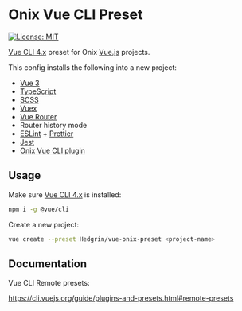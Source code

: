# Onix Vue CLI Preset

[![License: MIT](https://img.shields.io/badge/License-MIT-green.svg)](https://opensource.org/licenses/MIT)

[Vue CLI 4.x](https://cli.vuejs.org/) preset for Onix [Vue.js](https://v3.vuejs.org/) projects.

This config installs the following into a new project:

- [Vue 3](https://v3.vuejs.org/)
- [TypeScript](https://github.com/microsoft/TypeScript)
- [SCSS](https://sass-lang.com/documentation/file.SCSS_FOR_SASS_USERS.html)
- [Vuex](https://github.com/vuejs/vuex)
- [Vue Router](https://github.com/vuejs/vuex)
- Router history mode
- [ESLint](https://github.com/eslint/eslint) + [Prettier](https://github.com/prettier/prettier)
- [Jest](https://github.com/facebook/jest/)
- [Onix Vue CLI plugin](https://github.com/Hedgrin/vue-cli-plugin-onix-base)

## Usage

Make sure [Vue CLI 4.x](https://cli.vuejs.org/) is installed:

```bash
npm i -g @vue/cli
```

Create a new project:

```bash
vue create --preset Hedgrin/vue-onix-preset <project-name>
```

## Documentation

Vue CLI Remote presets:

https://cli.vuejs.org/guide/plugins-and-presets.html#remote-presets
